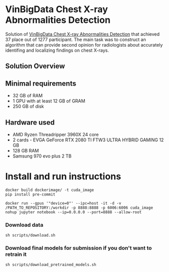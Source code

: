 # VinBigData Chest X-ray Abnormalities Detection

Solution of [VinBigData Chest X-ray Abnormalities Detection](https://www.kaggle.com/c/vinbigdata-chest-xray-abnormalities-detection/overview) that achieved 37 place out of 1277 participant. The main task was to construct an algorithm that can provide second opinion for radiologists about accurately identifing and localizing findings on chest X-rays.

## Solution Overview


## 


## Minimal requirements
- 32 GB of RAM
- 1 GPU with at least 12 GB of GRAM
- 250 GB of disk

## Hardware used
- AMD Ryzen Threadripper 3960X 24 core
- 2 cards - EVGA GeForce RTX 2080 TI FTW3 ULTRA HYBRID GAMING 12 GB
- 128 GB RAM
- Samsung 970 evo plus 2 TB



# Install and run instructions

```
docker build dockerimage/ -t cuda_image
pip install pre-commit

docker run --gpus '"device=0"' --ipc=host -it -d -v /PATH_TO_REPOSITORY:/workdir -p 8888:8888 -p 6006:6006 cuda_image nohup jupyter notebook --ip=0.0.0.0 --port=8888 --allow-root

```

### Download data

```
sh scripts/download.sh

```
### Download final models for submission if you don't want to retrain it

```
sh scripts/download_pretrained_models.sh

```

